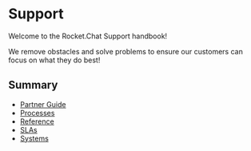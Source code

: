 # Support

Welcome to the Rocket.Chat Support handbook!

We remove obstacles and solve problems to ensure our customers can focus on what they do best!

## Summary

* [Partner Guide](old-docs-guides/partner-guide.md)
* [Processes](processes/)
* [Reference](old-docs-guides/reference.md)
* [SLAs](processes/slas.md)
* [Systems](systems.md)
